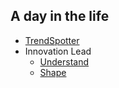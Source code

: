 ## A day in the life



* [TrendSpotter](trendSpotter.md)
* Innovation Lead
    * [Understand](Understand.md)   
    * [Shape](Shape.md)